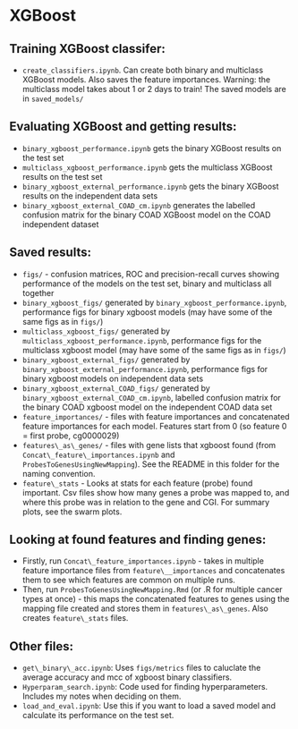 # XGBoost


## Training XGBoost classifer:
- `create_classifiers.ipynb`. Can create both binary and multiclass XGBoost models. Also saves the feature importances. Warning: the multiclass model takes about 1 or 2 days to train! The saved models are in `saved_models/`

## Evaluating XGBoost and getting results:
- `binary_xgboost_performance.ipynb` gets the binary XGBoost results on the test set
- `multiclass_xgboost_performance.ipynb` gets the multiclass XGBoost results on the test set
- `binary_xgboost_external_performance.ipynb` gets the binary XGBoost results on the independent data sets
- `binary_xgboost_external_COAD_cm.ipynb` generates the labelled confusion matrix for the binary COAD XGBoost model on the COAD independent dataset

## Saved results:
- `figs/` - confusion matrices, ROC and precision-recall curves showing performance of the models on the test set, binary and multiclass all together
- `binary_xgboost_figs/` generated by `binary_xgboost_performance.ipynb`, performance figs for binary xgboost models (may have some of the same figs as in `figs/`)
- `multiclass_xgboost_figs/` generated by `multiclass_xgboost_performance.ipynb`, performance figs for the multiclass xgboost model (may have some of the same figs as in `figs/`)
- `binary_xgboost_external_figs/` generated by `binary_xgboost_external_performance.ipynb`, performance figs for binary xgboost models on independent data sets
- `binary_xgboost_external_COAD_figs/` generated by `binary_xgboost_external_COAD_cm.ipynb`, labelled confusion matrix for the binary COAD xgboost model on the independent COAD data set
- `feature_importances/` - files with feature importances and concatenated feature importances for each model. Features start from 0 (so feature 0 = first probe, cg0000029)
- `features\_as\_genes/` - files with gene lists that xgboost found (from `Concat\_feature\_importances.ipynb` and `ProbesToGenesUsingNewMapping`). See the README in this folder for the naming convention.
- `feature\_stats` - Looks at stats for each feature (probe) found important. Csv files show how many genes a probe was mapped to, and where this probe was in relation to the gene and CGI. For summary plots, see the swarm plots.

## Looking at found features and finding genes:
- Firstly, run `Concat\_feature_importances.ipynb` - takes in multiple feature importance files from `feature\__importances` and concatenates them to see which features are common on multiple runs.
- Then, run `ProbesToGenesUsingNewMapping.Rmd` (or .R for multiple cancer types at once) - this maps the concatenated features to genes using the mapping file created and stores them in `features\_as\_genes`. Also creates `feature\_stats` files.

## Other files:
- `get\_binary\_acc.ipynb`: Uses `figs/metrics` files to caluclate the average accuracy and mcc of xgboost binary classifiers.
- `Hyperparam_search.ipynb`: Code used for finding hyperparameters. Includes my notes when deciding on them.
- `load_and_eval.ipynb`: Use this if you want to load a saved model and calculate its performance on the test set.
